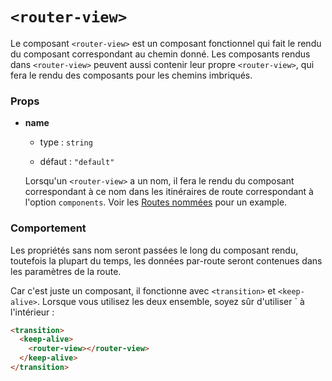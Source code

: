 # `<router-view>`

Le composant `<router-view>` est un composant fonctionnel qui fait le rendu du composant correspondant au chemin donné. Les composants rendus dans `<router-view>` peuvent aussi contenir leur propre `<router-view>`, qui fera le rendu des composants pour les chemins imbriqués.

### Props

- **name**

  - type : `string`

  - défaut : `"default"`

  Lorsqu'un `<router-view>` a un nom, il fera le rendu du composant correspondant à ce nom dans les itinéraires de route correspondant à l'option `components`. Voir les [Routes nommées](../essentials/named-views.md) pour un example.

### Comportement

Les propriétés sans nom seront passées le long du composant rendu, toutefois la plupart du temps, les données par-route seront contenues dans les paramètres de la route.

Car c'est juste un composant, il fonctionne avec `<transition>` et `<keep-alive>`. Lorsque vous utilisez les deux ensemble, soyez sûr d'utiliser `<keep-alive> à l'intérieur :

``` html
<transition>
  <keep-alive>
    <router-view></router-view>
  </keep-alive>
</transition>
```
